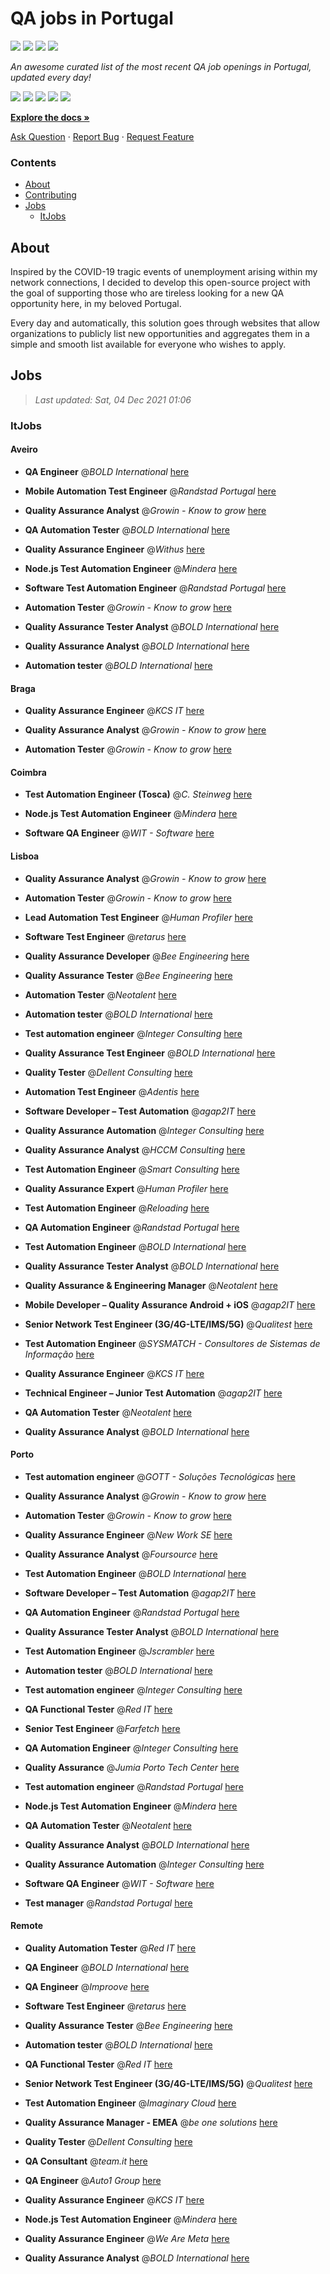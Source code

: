QA jobs in Portugal
========================

![](https://img.shields.io/static/v1?label=%F0%9F%8C%9F&message=If%20Useful&color=BC4E99)
[![](https://img.shields.io/github/stars/sergiomartins8/qa-jobs-in-portugal)](https://github.com/sergiomartins8/qa-jobs-in-portugal/stargazers)
[![](https://img.shields.io/github/forks/sergiomartins8/qa-jobs-in-portugal)](https://github.com/sergiomartins8/qa-jobs-in-portugal/network/members)
[![](https://img.shields.io/badge/-sergiomartins8-blue?logo=Linkedin&logoColor=white)](https://www.linkedin.com/in/sergiomartins8/)

_An awesome curated list of the most recent QA job openings in Portugal, updated every day!_

[![](https://img.shields.io/github/v/release/sergiomartins8/qa-jobs-in-portugal)](https://github.com/sergiomartins8/qa-jobs-in-portugal/releases)
[![](https://github.com/sergiomartins8/qa-jobs-in-portugal/workflows/release/badge.svg)](https://github.com/sergiomartins8/qa-jobs-in-portugal/actions?query=workflow%3Arelease)
[![](https://img.shields.io/github/issues/sergiomartins8/qa-jobs-in-portugal)](https://github.com/sergiomartins8/qa-jobs-in-portugal/issues)
[![](https://img.shields.io/github/contributors/sergiomartins8/qa-jobs-in-portugal)](https://github.com/sergiomartins8/qa-jobs-in-portugal/graphs/contributors)
[![](https://img.shields.io/github/license/sergiomartins8/qa-jobs-in-portugal)](https://github.com/sergiomartins8/qa-jobs-in-portugal/blob/master/LICENSE)

**[Explore the docs »](https://github.com/sergiomartins8/qa-jobs-in-portugal/blob/master/docs/DOCUMENTATION.md)**

[Ask Question](https://github.com/sergiomartins8/qa-jobs-in-portugal/issues) 
·
[Report Bug](https://github.com/sergiomartins8/qa-jobs-in-portugal/issues)
·
[Request Feature](https://github.com/sergiomartins8/qa-jobs-in-portugal/issues)

### Contents
* [About](#about)
* [Contributing](https://github.com/sergiomartins8/qa-jobs-in-portugal/blob/master/docs/CONTRIBUTING.md)
* [Jobs](#jobs)
  * [ItJobs](#itjobs)

## About
Inspired by the COVID-19 tragic events of unemployment arising within my network connections, I decided to develop this open-source project with the goal of supporting those who are tireless looking for a new QA opportunity here, in my beloved Portugal.

Every day and automatically, this solution goes through websites that allow organizations to publicly list new opportunities and aggregates them in a simple and smooth list available for everyone who wishes to apply.

Jobs
---------

> _Last updated: Sat, 04 Dec 2021 01:06_

### ItJobs

#### Aveiro

- **QA Engineer** @_BOLD International_ [here](https://www.itjobs.pt/oferta/411518/qa-engineer)


- **Mobile Automation Test Engineer** @_Randstad Portugal_ [here](https://www.itjobs.pt/oferta/413078/mobile-automation-test-engineer)


- **Quality Assurance Analyst** @_Growin - Know to grow_ [here](https://www.itjobs.pt/oferta/413588/quality-assurance-analyst)


- **QA Automation Tester** @_BOLD International_ [here](https://www.itjobs.pt/oferta/411520/qa-automation-tester)


- **Quality Assurance Engineer** @_Withus_ [here](https://www.itjobs.pt/oferta/414255/quality-assurance-engineer)


- **Node.js Test Automation Engineer** @_Mindera_ [here](https://www.itjobs.pt/oferta/411475/node-js-test-automation-engineer)


- **Software Test Automation Engineer** @_Randstad Portugal_ [here](https://www.itjobs.pt/oferta/413067/software-test-automation-engineer)


- **Automation Tester** @_Growin - Know to grow_ [here](https://www.itjobs.pt/oferta/411804/automation-tester)


- **Quality Assurance Tester Analyst** @_BOLD International_ [here](https://www.itjobs.pt/oferta/413206/quality-assurance-tester-analyst)


- **Quality Assurance Analyst** @_BOLD International_ [here](https://www.itjobs.pt/oferta/411522/quality-assurance-analyst)


- **Automation tester** @_BOLD International_ [here](https://www.itjobs.pt/oferta/411515/automation-tester)

#### Braga

- **Quality Assurance Engineer** @_KCS IT_ [here](https://www.itjobs.pt/oferta/411918/quality-assurance-engineer)


- **Quality Assurance Analyst** @_Growin - Know to grow_ [here](https://www.itjobs.pt/oferta/413588/quality-assurance-analyst)


- **Automation Tester** @_Growin - Know to grow_ [here](https://www.itjobs.pt/oferta/411804/automation-tester)

#### Coimbra

- **Test Automation Engineer (Tosca)** @_C. Steinweg_ [here](https://www.itjobs.pt/oferta/414052/test-automation-engineer-tosca)


- **Node.js Test Automation Engineer** @_Mindera_ [here](https://www.itjobs.pt/oferta/411475/node-js-test-automation-engineer)


- **Software QA Engineer** @_WIT - Software_ [here](https://www.itjobs.pt/oferta/413156/software-qa-engineer)

#### Lisboa

- **Quality Assurance Analyst** @_Growin - Know to grow_ [here](https://www.itjobs.pt/oferta/413588/quality-assurance-analyst)


- **Automation Tester** @_Growin - Know to grow_ [here](https://www.itjobs.pt/oferta/411804/automation-tester)


- **Lead Automation Test Engineer** @_Human Profiler_ [here](https://www.itjobs.pt/oferta/414194/lead-automation-test-engineer)


- **Software Test Engineer** @_retarus_ [here](https://www.itjobs.pt/oferta/413534/software-test-engineer)


- **Quality Assurance Developer** @_Bee Engineering_ [here](https://www.itjobs.pt/oferta/411740/quality-assurance-developer)


- **Quality Assurance Tester** @_Bee Engineering_ [here](https://www.itjobs.pt/oferta/412834/quality-assurance-tester)


- **Automation Tester** @_Neotalent_ [here](https://www.itjobs.pt/oferta/414467/automation-tester)


- **Automation tester** @_BOLD International_ [here](https://www.itjobs.pt/oferta/411515/automation-tester)


- **Test automation engineer** @_Integer Consulting_ [here](https://www.itjobs.pt/oferta/412113/test-automation-engineer)


- **Quality Assurance Test Engineer** @_BOLD International_ [here](https://www.itjobs.pt/oferta/411462/quality-assurance-test-engineer)


- **Quality Tester** @_Dellent Consulting_ [here](https://www.itjobs.pt/oferta/414036/quality-tester)


- **Automation Test Engineer** @_Adentis_ [here](https://www.itjobs.pt/oferta/411904/automation-test-engineer)


- **Software Developer – Test Automation** @_agap2IT_ [here](https://www.itjobs.pt/oferta/411457/software-developer-test-automation-portugal)


- **Quality Assurance Automation** @_Integer Consulting_ [here](https://www.itjobs.pt/oferta/411575/quality-assurance-automation)


- **Quality Assurance Analyst** @_HCCM Consulting_ [here](https://www.itjobs.pt/oferta/412850/quality-assurance-analyst)


- **Test Automation Engineer** @_Smart Consulting_ [here](https://www.itjobs.pt/oferta/413528/test-automation-engineer)


- **Quality Assurance Expert** @_Human Profiler_ [here](https://www.itjobs.pt/oferta/410007/quality-assurance-expert)


- **Test Automation Engineer** @_Reloading_ [here](https://www.itjobs.pt/oferta/412999/test-automation-engineer)


- **QA Automation Engineer** @_Randstad Portugal_ [here](https://www.itjobs.pt/oferta/413638/qa-automation-engineer)


- **Test Automation Engineer** @_BOLD International_ [here](https://www.itjobs.pt/oferta/413884/test-automation-engineer)


- **Quality Assurance Tester Analyst** @_BOLD International_ [here](https://www.itjobs.pt/oferta/413206/quality-assurance-tester-analyst)


- **Quality Assurance & Engineering Manager** @_Neotalent_ [here](https://www.itjobs.pt/oferta/410957/quality-assurance-engineering-manager)


- **Mobile Developer – Quality Assurance Android + iOS** @_agap2IT_ [here](https://www.itjobs.pt/oferta/412148/mobile-developer-quality-assurance-android-ios-portugal)


- **Senior Network Test Engineer (3G/4G-LTE/IMS/5G)** @_Qualitest_ [here](https://www.itjobs.pt/oferta/411517/10127-senior-network-test-engineer-3g-4g-lte-ims-5g)


- **Test Automation Engineer** @_SYSMATCH - Consultores de Sistemas de Informação_ [here](https://www.itjobs.pt/oferta/408410/test-automation-engineer)


- **Quality Assurance Engineer** @_KCS IT_ [here](https://www.itjobs.pt/oferta/411639/quality-assurance-engineer)


- **Technical Engineer – Junior Test Automation** @_agap2IT_ [here](https://www.itjobs.pt/oferta/412228/technical-engineer-junior-test-automation-portugal)


- **QA Automation Tester** @_Neotalent_ [here](https://www.itjobs.pt/oferta/411232/qa-automation-tester)


- **Quality Assurance Analyst** @_BOLD International_ [here](https://www.itjobs.pt/oferta/411522/quality-assurance-analyst)

#### Porto

- **Test automation engineer** @_GOTT - Soluções Tecnológicas_ [here](https://www.itjobs.pt/oferta/413646/test-automation-engineer)


- **Quality Assurance Analyst** @_Growin - Know to grow_ [here](https://www.itjobs.pt/oferta/413588/quality-assurance-analyst)


- **Automation Tester** @_Growin - Know to grow_ [here](https://www.itjobs.pt/oferta/411804/automation-tester)


- **Quality Assurance Engineer** @_New Work SE_ [here](https://www.itjobs.pt/oferta/411950/quality-assurance-engineer)


- **Quality Assurance Analyst** @_Foursource_ [here](https://www.itjobs.pt/oferta/412149/product-analyst)


- **Test Automation Engineer** @_BOLD International_ [here](https://www.itjobs.pt/oferta/413884/test-automation-engineer)


- **Software Developer – Test Automation** @_agap2IT_ [here](https://www.itjobs.pt/oferta/413689/software-developer-test-automation)


- **QA Automation Engineer** @_Randstad Portugal_ [here](https://www.itjobs.pt/oferta/413903/qa-automation-engineer)


- **Quality Assurance Tester Analyst** @_BOLD International_ [here](https://www.itjobs.pt/oferta/413206/quality-assurance-tester-analyst)


- **Test Automation Engineer** @_Jscrambler_ [here](https://www.itjobs.pt/oferta/412517/test-automation-engineer)


- **Automation tester** @_BOLD International_ [here](https://www.itjobs.pt/oferta/411515/automation-tester)


- **Test automation engineer** @_Integer Consulting_ [here](https://www.itjobs.pt/oferta/412113/test-automation-engineer)


- **QA Functional Tester** @_Red IT_ [here](https://www.itjobs.pt/oferta/413445/qa-funcional-tester)


- **Senior Test Engineer** @_Farfetch_ [here](https://www.itjobs.pt/oferta/414239/senior-test-engineer)


- **QA Automation Engineer** @_Integer Consulting_ [here](https://www.itjobs.pt/oferta/413230/qa-automation-engineer)


- **Quality Assurance** @_Jumia Porto Tech Center_ [here](https://www.itjobs.pt/oferta/413774/quality-assurance-jumia-full-time)


- **Test automation engineer** @_Randstad Portugal_ [here](https://www.itjobs.pt/oferta/413133/test-automation-engineer)


- **Node.js Test Automation Engineer** @_Mindera_ [here](https://www.itjobs.pt/oferta/411475/node-js-test-automation-engineer)


- **QA Automation Tester** @_Neotalent_ [here](https://www.itjobs.pt/oferta/411232/qa-automation-tester)


- **Quality Assurance Analyst** @_BOLD International_ [here](https://www.itjobs.pt/oferta/411522/quality-assurance-analyst)


- **Quality Assurance Automation** @_Integer Consulting_ [here](https://www.itjobs.pt/oferta/411575/quality-assurance-automation)


- **Software QA Engineer** @_WIT - Software_ [here](https://www.itjobs.pt/oferta/413156/software-qa-engineer)


- **Test manager** @_Randstad Portugal_ [here](https://www.itjobs.pt/oferta/413264/test-manager)

#### Remote

- **Quality Automation Tester** @_Red IT_ [here](https://www.itjobs.pt/oferta/412360/quality-automation-tester)


- **QA Engineer** @_BOLD International_ [here](https://www.itjobs.pt/oferta/411518/qa-engineer)


- **QA Engineer** @_Improove_ [here](https://www.itjobs.pt/oferta/413024/qa-engineer)


- **Software Test Engineer** @_retarus_ [here](https://www.itjobs.pt/oferta/413534/software-test-engineer)


- **Quality Assurance Tester** @_Bee Engineering_ [here](https://www.itjobs.pt/oferta/412834/quality-assurance-tester)


- **Automation tester** @_BOLD International_ [here](https://www.itjobs.pt/oferta/411515/automation-tester)


- **QA Functional Tester** @_Red IT_ [here](https://www.itjobs.pt/oferta/413445/qa-funcional-tester)


- **Senior Network Test Engineer (3G/4G-LTE/IMS/5G)** @_Qualitest_ [here](https://www.itjobs.pt/oferta/411517/10127-senior-network-test-engineer-3g-4g-lte-ims-5g)


- **Test Automation Engineer** @_Imaginary Cloud_ [here](https://www.itjobs.pt/oferta/414209/test-automation-engineer)


- **Quality Assurance Manager - EMEA** @_be one solutions_ [here](https://www.itjobs.pt/oferta/412941/quality-assurance-manager-emea)


- **Quality Tester** @_Dellent Consulting_ [here](https://www.itjobs.pt/oferta/414036/quality-tester)


- **QA Consultant** @_team.it_ [here](https://www.itjobs.pt/oferta/412902/team-qa-consultant)


- **QA Engineer** @_Auto1 Group_ [here](https://www.itjobs.pt/oferta/412434/qa-engineer-f-m-x)


- **Quality Assurance Engineer** @_KCS IT_ [here](https://www.itjobs.pt/oferta/411639/quality-assurance-engineer)


- **Node.js Test Automation Engineer** @_Mindera_ [here](https://www.itjobs.pt/oferta/411475/node-js-test-automation-engineer)


- **Quality Assurance Engineer** @_We Are Meta_ [here](https://www.itjobs.pt/oferta/413656/are-you-a-quality-assurance-engineer)


- **Quality Assurance Analyst** @_BOLD International_ [here](https://www.itjobs.pt/oferta/411522/quality-assurance-analyst)

